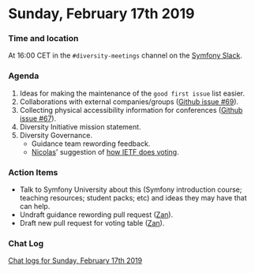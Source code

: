 # Sunday, February 17th 2019

### Time and location
At 16:00 CET in the `#diversity-meetings` channel on the [Symfony Slack][slack].

### Agenda
1) Ideas for making the maintenance of the `good first issue` list easier.
1) Collaborations with external companies/groups ([Github issue #69][1]).
1) Collecting physical accessibility information for conferences ([Github
issue #67][2]).
1) Diversity Initiative mission statement.
1) Diversity Governance.
    * Guidance team rewording feedback.
    * [Nicolas][3]' suggestion of [how IETF does voting][4].

### Action Items
* Talk to Symfony University about this (Symfony introduction course; teaching
resources; student packs; etc) and ideas they may have that can help.
* Undraft guidance rewording pull request ([Zan][5]).
* Draft new pull request for voting table ([Zan][5]).

### Chat Log
[Chat logs for Sunday, February 17th 2019][log]

[slack]: https://symfony.com/slack
[log]: https://symfony.github.io/diversity/meetings/2019-02-17-log.html
[1]: https://github.com/symfony/diversity/issues/69
[2]: https://github.com/symfony/diversity/issues/67
[3]: https://github.com/nicolas-grekas
[4]: https://tools.ietf.org/html/rfc7282
[5]: https://github.com/zanbaldwin
